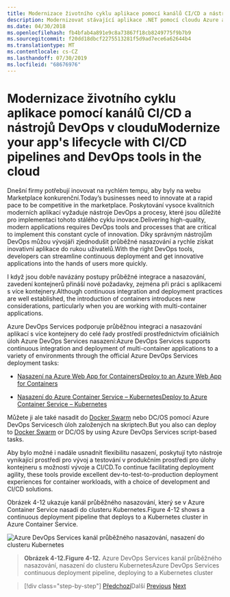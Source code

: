 ```yaml
---
title: Modernizace životního cyklu aplikace pomocí kanálů CI/CD a nástrojů DevOps v cloudu
description: Modernizovat stávající aplikace .NET pomocí cloudu Azure a kontejnerů Windows | Modernizovat životní cyklus vaší aplikace pomocí kanálů CI/CD a nástrojů DevOps v cloudu
ms.date: 04/30/2018
ms.openlocfilehash: fb4bfab4a891e9c8a73867f18cb8249775f9b7b9
ms.sourcegitcommit: f20dd18dbcf2275513281f5d9ad7ece6a62644b4
ms.translationtype: MT
ms.contentlocale: cs-CZ
ms.lasthandoff: 07/30/2019
ms.locfileid: "68676976"
---
```

# <a name="modernize-your-apps-lifecycle-with-cicd-pipelines-and-devops-tools-in-the-cloud"></a><span data-ttu-id="18e6f-103">Modernizace životního cyklu aplikace pomocí kanálů CI/CD a nástrojů DevOps v cloudu</span><span class="sxs-lookup"><span data-stu-id="18e6f-103">Modernize your app's lifecycle with CI/CD pipelines and DevOps tools in the cloud</span></span>

<span data-ttu-id="18e6f-104">Dnešní firmy potřebují inovovat na rychlém tempu, aby byly na webu Marketplace konkurenční.</span><span class="sxs-lookup"><span data-stu-id="18e6f-104">Today’s businesses need to innovate at a rapid pace to be competitive in the marketplace.</span></span> <span data-ttu-id="18e6f-105">Poskytování vysoce kvalitních moderních aplikací vyžaduje nástroje DevOps a procesy, které jsou důležité pro implementaci tohoto stálého cyklu inovace.</span><span class="sxs-lookup"><span data-stu-id="18e6f-105">Delivering high-quality, modern applications requires DevOps tools and processes that are critical to implement this constant cycle of innovation.</span></span> <span data-ttu-id="18e6f-106">Díky správným nástrojům DevOps můžou vývojáři zjednodušit průběžné nasazování a rychle získat inovativní aplikace do rukou uživatelů.</span><span class="sxs-lookup"><span data-stu-id="18e6f-106">With the right DevOps tools, developers can streamline continuous deployment and get innovative applications into the hands of users more quickly.</span></span>

<span data-ttu-id="18e6f-107">I když jsou dobře navázány postupy průběžné integrace a nasazování, zavedení kontejnerů přináší nové požadavky, zejména při práci s aplikacemi s více kontejnery.</span><span class="sxs-lookup"><span data-stu-id="18e6f-107">Although continuous integration and deployment practices are well established, the introduction of containers introduces new considerations, particularly when you are working with multi-container applications.</span></span>

<span data-ttu-id="18e6f-108">Azure DevOps Services podporuje průběžnou integraci a nasazování aplikací s více kontejnery do celé řady prostředí prostřednictvím oficiálních úloh Azure DevOps Services nasazení:</span><span class="sxs-lookup"><span data-stu-id="18e6f-108">Azure DevOps Services supports continuous integration and deployment of multi-container applications to a variety of environments through the official Azure DevOps Services deployment tasks:</span></span>

- [<span data-ttu-id="18e6f-109">Nasazení na Azure Web App for Containers</span><span class="sxs-lookup"><span data-stu-id="18e6f-109">Deploy to an Azure Web App for Containers</span></span>](https://docs.microsoft.com/azure/devops/pipelines/apps/cd/deploy-docker-webapp?view=azure-devops)

- [<span data-ttu-id="18e6f-110">Nasazení do Azure Container Service – Kubernetes</span><span class="sxs-lookup"><span data-stu-id="18e6f-110">Deploy to Azure Container Service – Kubernetes</span></span>](https://docs.microsoft.com/azure/devops/build-release/apps/cd/azure/deploy-container-kubernetes)

<span data-ttu-id="18e6f-111">Můžete ji ale také nasadit do [Docker Swarm](https://blogs.msdn.microsoft.com/jcorioland/2016/11/29/full-ci-cd-pipeline-to-deploy-multi-containers-application-on-azure-container-service-docker-swarm-using-visual-studio-team-services/) nebo DC/OS pomocí Azure DevOps Servicesch úloh založených na skriptech.</span><span class="sxs-lookup"><span data-stu-id="18e6f-111">But you also can deploy to [Docker Swarm](https://blogs.msdn.microsoft.com/jcorioland/2016/11/29/full-ci-cd-pipeline-to-deploy-multi-containers-application-on-azure-container-service-docker-swarm-using-visual-studio-team-services/) or DC/OS by using Azure DevOps Services script-based tasks.</span></span>

<span data-ttu-id="18e6f-112">Aby bylo možné i nadále usnadnit flexibilitu nasazení, poskytují tyto nástroje vynikající prostředí pro vývoj a testování v produkčním prostředí pro úlohy kontejneru s možností vývoje a CI/CD.</span><span class="sxs-lookup"><span data-stu-id="18e6f-112">To continue facilitating deployment agility, these tools provide excellent dev-to-test-to-production deployment experiences for container workloads, with a choice of development and CI/CD solutions.</span></span>

<span data-ttu-id="18e6f-113">Obrázek 4-12 ukazuje kanál průběžného nasazování, který se v Azure Container Service nasadí do clusteru Kubernetes.</span><span class="sxs-lookup"><span data-stu-id="18e6f-113">Figure 4-12 shows a continuous deployment pipeline that deploys to a Kubernetes cluster in Azure Container Service.</span></span>

![Azure DevOps Services kanál průběžného nasazování, nasazení do clusteru Kubernetes](./media/image12.png)

> <span data-ttu-id="18e6f-115">**Obrázek 4-12.**</span><span class="sxs-lookup"><span data-stu-id="18e6f-115">**Figure 4-12.**</span></span> <span data-ttu-id="18e6f-116">Azure DevOps Services kanál průběžného nasazování, nasazení do clusteru Kubernetes</span><span class="sxs-lookup"><span data-stu-id="18e6f-116">Azure DevOps Services continuous deployment pipeline, deploying to a Kubernetes cluster</span></span>

>[!div class="step-by-step"]
><span data-ttu-id="18e6f-117">[Předchozí](modernize-your-apps-with-monitoring-and-telemetry.md)Další
>[](migrate-to-hybrid-cloud-scenarios.md)</span><span class="sxs-lookup"><span data-stu-id="18e6f-117">[Previous](modernize-your-apps-with-monitoring-and-telemetry.md)
[Next](migrate-to-hybrid-cloud-scenarios.md)</span></span>
